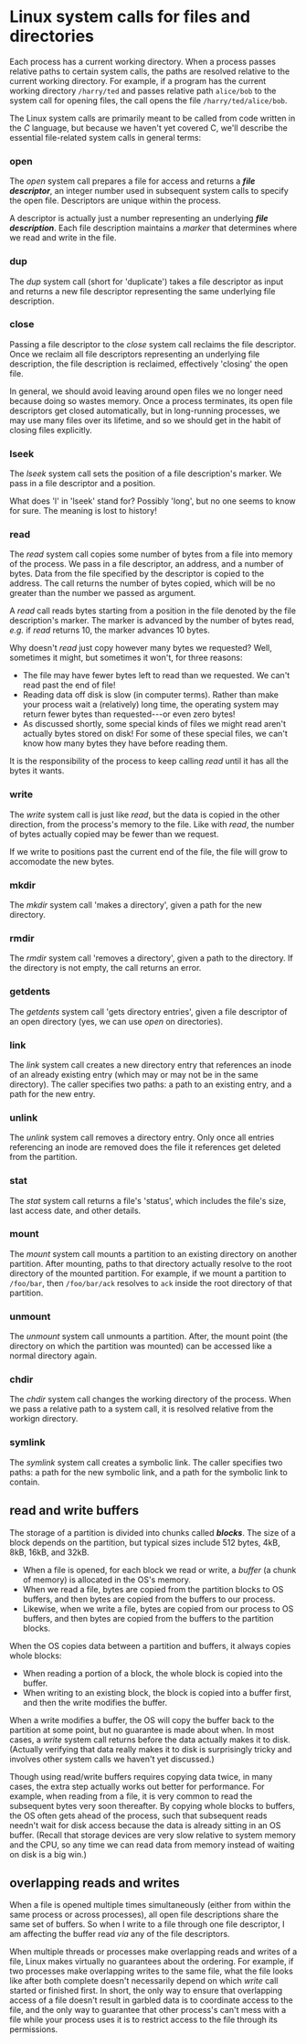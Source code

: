
# Linux system calls for files and directories

Each process has a current working directory. When a process passes relative paths to certain system calls, the paths are resolved relative to the current working directory. For example, if a program has the current working directory `/harry/ted` and passes relative path `alice/bob` to the system call for opening files, the call opens the file `/harry/ted/alice/bob`.

The Linux system calls are primarily meant to be called from code written in the *C* language, but because we haven't yet covered C, we'll describe the essential file-related system calls in general terms:

### open

The *open* system call prepares a file for access and returns a ***file descriptor***, an integer number used in subsequent system calls to specify the open file. Descriptors are unique within the process.

A descriptor is actually just a number representing an underlying ***file description***. Each file description maintains a *marker* that determines where we read and write in the file.

### dup

The *dup* system call (short for 'duplicate') takes a file descriptor as input and returns a new file descriptor representing the same underlying file description.

### close

Passing a file descriptor to the *close* system call reclaims the file descriptor. Once we reclaim all file descriptors representing an underlying file description, the file description is reclaimed, effectively 'closing' the open file.

In general, we should avoid leaving around open files we no longer need because doing so wastes memory. Once a process terminates, its open file descriptors get closed automatically, but in long-running processes, we may use many files over its lifetime, and so we should get in the habit of closing files explicitly.

### lseek

The *lseek* system call sets the position of a file description's marker. We pass in a file descriptor and a position.

What does 'l' in 'lseek' stand for? Possibly 'long', but no one seems to know for sure. The meaning is lost to history!

### read

The *read* system call copies some number of bytes from a file into memory of the process. We pass in a file descriptor, an address, and a number of bytes. Data from the file specified by the descriptor is copied to the address. The call returns the number of bytes copied, which will be no greater than the number we passed as argument.

A *read* call reads bytes starting from a position in the file denoted by the file description's marker. The marker is advanced by the number of bytes read, *e.g.* if *read* returns 10, the marker advances 10 bytes.

Why doesn't *read* just copy however many bytes we requested? Well, sometimes it might, but sometimes it won't, for three reasons:

 - The file may have fewer bytes left to read than we requested. We can't read past the end of file!
 - Reading data off disk is slow (in computer terms). Rather than make your process wait a (relatively) long time, the operating system may return fewer bytes than requested---or even zero bytes!
 - As discussed shortly, some special kinds of files we might read aren't actually bytes stored on disk! For some of these special files, we can't know how many bytes they have before reading them.

It is the responsibility of the process to keep calling *read* until it has all the bytes it wants.

### write

The *write* system call is just like *read*, but the data is copied in the other direction, from the process's memory to the file. Like with *read*, the number of bytes actually copied may be fewer than we request.

If we write to positions past the current end of the file, the file will grow to accomodate the new bytes.

### mkdir

The *mkdir* system call 'makes a directory', given a path for the new directory.

### rmdir

The *rmdir* system call 'removes a directory', given a path to the directory. If the directory is not empty, the call returns an error.

### getdents

The *getdents* system call 'gets directory entries', given a file descriptor of an open directory (yes, we can use *open* on directories).

### link

The *link* system call creates a new directory entry that references an inode of an already existing entry (which may or may not be in the same directory). The caller specifies two paths: a path to an existing entry, and a path for the new entry.

### unlink

The *unlink* system call removes a directory entry. Only once all entries referencing an inode are removed does the file it references get deleted from the partition.

### stat

The *stat* system call returns a file's 'status', which includes the file's size, last access date, and other details.

### mount

The *mount* system call mounts a partition to an existing directory on another partition. After mounting, paths to that directory actually resolve to the root directory of the mounted partition. For example, if we mount a partition to `/foo/bar`, then `/foo/bar/ack` resolves to `ack` inside the root directory of that partition.

### unmount

The *unmount* system call unmounts a partition. After, the mount point (the directory on which the partition was mounted) can be accessed like a normal directory again.

### chdir

The *chdir* system call changes the working directory of the process. When we pass a relative path to a system call, it is resolved relative from the workign directory.

### symlink

The *symlink* system call creates a symbolic link. The caller specifies two paths: a path for the new symbolic link, and a path for the symbolic link to contain.

## read and write buffers

The storage of a partition is divided into chunks called ***blocks***. The size of a block depends on the partition, but typical sizes include 512 bytes, 4kB, 8kB, 16kB, and 32kB. 

 - When a file is opened, for each block we read or write, a *buffer* (a chunk of memory) is allocated in the OS's memory.
 - When we read a file, bytes are copied from the partition blocks to OS buffers, and then bytes are copied from the buffers to our process. 
 - Likewise, when we write a file, bytes are copied from our process to OS buffers, and then bytes are copied from the buffers to the partition blocks.

When the OS copies data between a partition and buffers, it always copies whole blocks:

 - When reading a portion of a block, the whole block is copied into the buffer.
 - When writing to an existing block, the block is copied into a buffer first, and then the write modifies the buffer.

When a write modifies a buffer, the OS will copy the buffer back to the partition at some point, but no guarantee is made about when. In most cases, a *write* system call returns before the data actually makes it to disk. (Actually verifying that data really makes it to disk is surprisingly tricky and involves other system calls we haven't yet discussed.)

Though using read/write buffers requires copying data twice, in many cases, the extra step actually works out better for performance. For example, when reading from a file, it is very common to read the subsequent bytes very soon thereafter. By copying whole blocks to buffers, the OS often gets ahead of the process, such that subsequent reads needn't wait for disk access because the data is already sitting in an OS buffer. (Recall that storage devices are very slow relative to system memory and the CPU, so any time we can read data from memory instead of waiting on disk is a big win.)

## overlapping reads and writes

When a file is opened multiple times simultaneously (either from within the same process or across processes), all open file descriptions share the same set of buffers. So when I write to a file through one file descriptor, I am affecting the buffer read *via* any of the file descriptors.

When multiple threads or processes make overlapping reads and writes of a file, Linux makes virtually no guarantees about the ordering. For example, if two processes make overlapping writes to the same file, what the file looks like after both complete doesn't necessarily depend on which *write* call started or finished first. In short, the only way to ensure that overlapping access of a file doesn't result in garbled data is to coordinate access to the file, and the only way to guarantee that other process's can't mess with a file while your process uses it is to restrict access to the file through its permissions.
